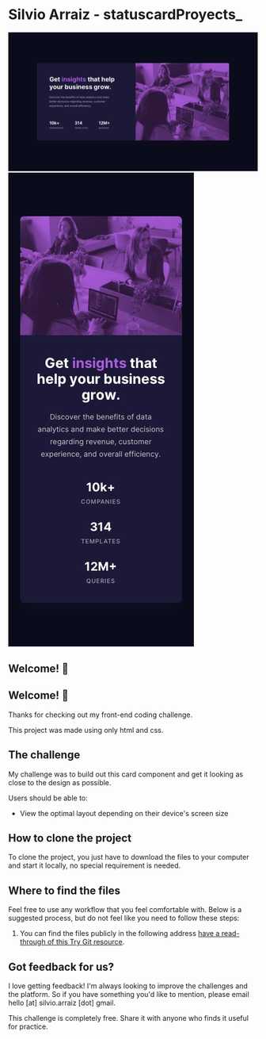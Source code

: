 # Silvio Arraiz - statuscardProyects_

![You will find the views in .jpg format of the project here](./preview/desktop-preview.jpg)
![You will find the views in .jpg format of the project here](./preview/mobile-preview.jpg)

## Welcome! 👋

## Welcome! 👋

Thanks for checking out my front-end coding challenge.

This project was made using only html and css.

## The challenge

My challenge was to build out this card component and get it looking as close to the design as possible.

Users should be able to:

- View the optimal layout depending on their device's screen size

## How to clone the project

To clone the project, you just have to download the files to your computer and start it locally, no special requirement is needed.

## Where to find the files

Feel free to use any workflow that you feel comfortable with. Below is a suggested process, but do not feel like you need to follow these steps:

1. You can find the files publicly in the following address [have a read-through of this Try Git resource](https://github.com/sarraiz/statuscardProyects_).

## Got feedback for us?

I love getting feedback! I'm always looking to improve the challenges and the platform. So if you have something you'd like to mention, please email hello [at] silvio.arraiz [dot] gmail.

This challenge is completely free. Share it with anyone who finds it useful for practice.
